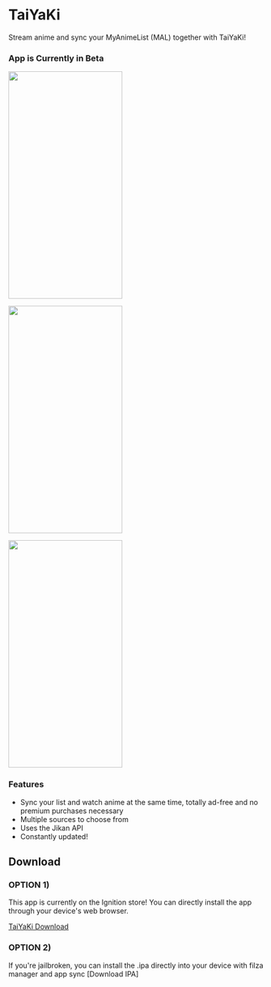 # TaiYaKi


Stream anime and sync your MyAnimeList (MAL) together with TaiYaKi!

### App is Currently in Beta

<a href="Main1"><img src="https://github.com/Michael24884/TaiYaKiAnime/blob/v2/IMG_0166.PNG" align="center" height="450" width="225" ></a>

<a href="Main2"><img src="https://github.com/Michael24884/TaiYaKiAnime/blob/v2/IMG_0167.PNG" align="center" height="450" width="225" ></a>

<a href="Main3"><img src="https://github.com/Michael24884/TaiYaKiAnime/blob/v2/IMG_0168.PNG" align="center" height="450" width="225" ></a>

  ### Features

  * Sync your list and watch anime at the same time, totally ad-free and no premium purchases necessary
  * Multiple sources to choose from
  * Uses the Jikan API 
  * Constantly updated!
  

 ## Download

### OPTION 1)
  This app is currently on the Ignition store! You can directly install the app through your device's web browser.
  
  [TaiYaKi Download](https://app.ignition.fun)
  
### OPTION 2)

  If you're jailbroken, you can install the .ipa directly into your device with filza manager and app sync
  [Download IPA]
